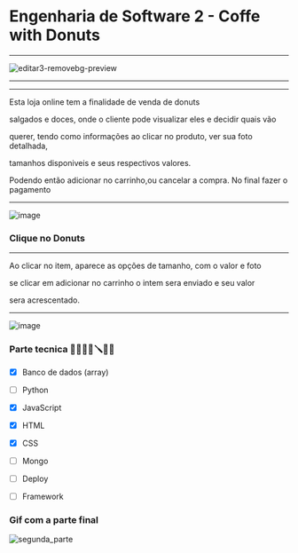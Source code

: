 # Engenharia de Software 2 - Coffe with Donuts

***
![editar3-removebg-preview](https://user-images.githubusercontent.com/43469465/170776753-03d48355-e0c6-4486-8be9-7609088ce30e.png)
***

 
 ***
 Esta loja online tem a finalidade de venda de donuts

 salgados e doces, onde o cliente pode visualizar eles e decidir quais vão

 querer, tendo como informações ao clicar no produto, ver sua foto detalhada,
 
 tamanhos disponiveis e seus respectivos valores.
 
 Podendo então adicionar no carrinho,ou cancelar a compra. No final fazer o pagamento
 ***

![image](https://user-images.githubusercontent.com/43469465/170609229-6981fea4-25c0-45d6-a9d2-f1a2be7abc20.png)


### Clique no Donuts

***
Ao clicar no item, aparece as opções de tamanho, com o valor e foto

se clicar em adicionar no carrinho o intem sera enviado e seu valor

sera acrescentado.
***


![image](https://user-images.githubusercontent.com/43469465/170775075-a0cc32e9-a5e8-4d26-a65e-4ea459f999fa.png)


### Parte tecnica 👩🏻‍💻🎯🪛🔧🔨
- [x] Banco de dados (array) 
- [ ] Python
- [x] JavaScript
- [x] HTML
- [x] CSS
- [ ] Mongo
- [ ] Deploy
- [ ] Framework








### Gif com a parte final

![segunda_parte](https://user-images.githubusercontent.com/43469465/170774052-e871bfa1-4c5c-45a3-9cf1-1bc861a8f3a6.gif)
